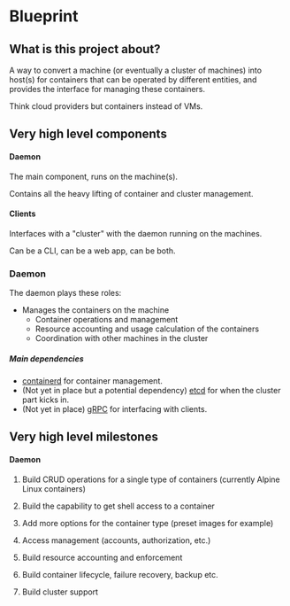 # Blueprint

## What is this project about?

A way to convert a machine (or eventually a cluster of machines) into host(s)
for containers that can be operated by different entities, and provides the
interface for managing these containers.

Think cloud providers but containers instead of VMs.

## Very high level components

#### Daemon
The main component, runs on the machine(s).

Contains all the heavy lifting of container and cluster management.

#### Clients
Interfaces with a "cluster" with the daemon running on the machines.

Can be a CLI, can be a web app, can be both.


### Daemon
The daemon plays these roles:

- Manages the containers on the machine
  - Container operations and management
  - Resource accounting and usage calculation of the containers
  - Coordination with other machines in the cluster

##### Main dependencies
- [containerd](https://containerd.io) for container management.
- (Not yet in place but a potential dependency) [etcd](https://etcd.io) for when
  the cluster part kicks in.
- (Not yet in place) [gRPC](https://grpc.io) for interfacing with clients.



## Very high level milestones

#### Daemon

1. Build CRUD operations for a single type of containers (currently Alpine Linux containers)

2. Build the capability to get shell access to a container

3. Add more options for the container type (preset images for example)

4. Access management (accounts, authorization, etc.)

5. Build resource accounting and enforcement

6. Build container lifecycle, failure recovery, backup etc.

7. Build cluster support
